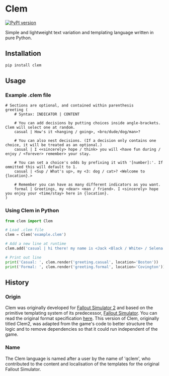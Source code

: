# Clem

[![PyPI version](https://img.shields.io/pypi/v/clem)](https://pypi.org/project/clem/)

Simple and lightweight text variation and templating language written in pure
Python.

## Installation
``` bash
pip install clem
```

## Usage

### Example .clem file

```
# Sections are optional, and contained within parenthesis
greeting (
    # Syntax: INDICATOR | CONTENT

    # You can add decisions by putting choices inside angle-brackets. Clem will select one at random.
    casual | How's it <hanging / going>, <bro/dude/dog/man>?
    
    # You can also nest decisions. (If a decision only contains one choice, it will be treated as an optional.)
    casual | I <<sincerely> hope / think> you will <have fun during / enjoy / <forever> remember> your stay.
    
    # You can set a choice's odds by prefixing it with '[number]:'. If ommitted this will default to 1.
    casual | <Sup / What's up>, my <3: dog / cat>? <Welcome to {location}.>
    
    # Remember you can have as many different indicators as you want.
    formal | Greetings, my <dear> <man / friend>. I <sincerely> hope you enjoy your <time/stay> here in {location}.
)
```

### Using Clem in Python

``` Python
from clem import Clem

# Load .clem file
clem = Clem('example.clem')

# Add a new line at runtime
clem.add('casual | hi there! my name is <Jack <Black / White> / Selena <Gomez>>.', section='greeting')

# Print out line
print('Casual: ', clem.render('greeting.casual', location='Boston'))
print('Formal: ', clem.render('greeting.formal', location='Covington'))
```

## History

### Origin

Clem was originally developed for [Fallout Simulator 
2](https://github.com/jakeledoux/fsim2) and based on the primitive templating
system of its predecessor, [Fallout 
Simulator](https://jakeledoux.itch.io/falloutsim). You can read the original
format specification [here](https://jakeledoux.github.io/fsim2/clem_docs). This
version of Clem, originally titled Clem2, was adapted from the game's code to
better structure the logic and to remove dependencies so that it could run
independent of the game.

### Name

The Clem language is named after a user by the name of 'qclem', who contributed
to the content and localisation of the templates for the original Fallout
Simulator.
